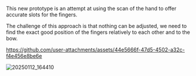 
This new prototype is an attempt at using the scan of the hand to offer accurate slots for the fingers.

The challenge of this approach is that nothing can be adjusted, we need to find the exact good position of the fingers relatively to each other and to the bow.


https://github.com/user-attachments/assets/44e5666f-47d5-4502-a32c-f4e456e8be6e

![20250112_164410](https://github.com/user-attachments/assets/32c6b1f4-6aa9-4343-b6e7-35ce56b9e5ce)
